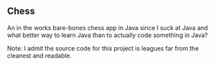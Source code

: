 ## Chess

An in the works bare-bones chess app in Java since I suck at Java and what better way to learn Java than to actually code something in Java?

Note: I admit the source code for this project is leagues far from the cleanest and readable.
